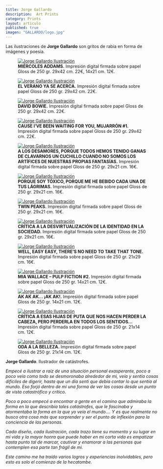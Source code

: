 ```yaml
---
title: Jorge Gallardo
description:  Art Prints 
category: Prints
layout: articulo
published: true
imagen: "GALLARDO/logo.jpg"
---
```


Las ilustraciones de **Jorge Gallardo** son gritos de rabia en forma de imágenes y poesía.

<div class="figure-group">
<figure>
	<a href="/images/GALLARDO/MIERCOLES.jpg"><img src="/images/GALLARDO/MIERCOLES.jpg" alt="Jorge Gallardo Ilustración"></a>
	<figcaption><b>MIÉRCOLES ADDAMS.</b> 
	 Impresión digital firmada sobre papel Gloss de 250 gr. 29x42 cm. 22€, 14x21 cm. 12€.
	</figcaption>
</figure>


<figure>
	<a href="/images/GALLARDO/VERANO.jpg"><img src="/images/GALLARDO/VERANO.jpg" alt="Jorge Gallardo Ilustración"></a>
	<figcaption><b>EL VERANO YA SE ACERCA.</b> 
	 Impresión digital firmada sobre papel Gloss de 250 gr. 29x42 cm. 22€.
	</figcaption>
</figure>


<figure>
	<a href="/images/GALLARDO/BOWIE.jpg"><img src="/images/GALLARDO/BOWIE.jpg" alt="Jorge Gallardo Ilustración"></a>
	<figcaption><b>DAVID BOWIE.</b> 
	 Impresión digital firmada sobre papel Gloss de 250 gr. 29x42 cm. 22€.
	</figcaption>
</figure>


<figure>
	<a href="/images/GALLARDO/CAUSE.jpg"><img src="/images/GALLARDO/CAUSE.jpg" alt="Jorge Gallardo Ilustración"></a>
	<figcaption><b> CAUSE I’VE BEEN WAITING FOR YOU, MUJARRÓN #1.</b> 
	 Impresión digital firmada sobre papel Gloss de 250 gr. 29x42 cm. 22€.
	</figcaption>
</figure>


<figure>
	<a href="/images/GALLARDO/DESAMORES.jpg"><img src="/images/GALLARDO/DESAMORES.jpg" alt="Jorge Gallardo Ilustración"></a>
	<figcaption><b> A LOS DESAMORES, PORQUE TODOS HEMOS TENIDO GANAS DE CLAVARNOS UN CUCHILLO CUANDO NO SOMOS LOS ARTÍFICES DE NUESTRAS PROPIAS FANTASÍAS.</b> 
	 Impresión digital firmada sobre papel Gloss de 250 gr. 29x21 cm. 16€.
	</figcaption>
</figure>


<figure>
	<a href="/images/GALLARDO/TOXICO.jpg"><img src="/images/GALLARDO/TOXICO.jpg" alt="Jorge Gallardo Ilustración"></a>
	<figcaption><b>PORQUE SOY TÓXICO, PORQUE ME HE BEBIDO CADA UNA DE TUS LÁGRIMAS.</b> 
	 Impresión digital firmada sobre papel Gloss de 250 gr. 29x21 cm. 16€.
	</figcaption>
</figure>


<figure>
	<a href="/images/GALLARDO/TWIN.jpg"><img src="/images/GALLARDO/TWIN.jpg" alt="Jorge Gallardo Ilustración"></a>
	<figcaption><b>TWIN PEAKS.</b> 
	 Impresión digital firmada sobre papel Gloss de 250 gr. 29x21 cm. 16€.
	</figcaption>
</figure>


<figure>
	<a href="/images/GALLARDO/IDENTIDAD.jpg"><img src="/images/GALLARDO/IDENTIDAD.jpg" alt="Jorge Gallardo Ilustración"></a>
	<figcaption><b>CRÍTICA A LA DESVIRTUALIZACIÓN DE LA IDENTIDAD EN LA SOCIEDAD.</b> 
	 Impresión digital firmada sobre papel Gloss de 250 gr. 29x21 cm. 16€.
	</figcaption>
</figure>


<figure>
	<a href="/images/GALLARDO/WELL.jpg"><img src="/images/GALLARDO/WELL.jpg" alt="Jorge Gallardo Ilustración"></a>
	<figcaption><b>WELL, EASY EASY, THERE’S NO NEED TO TAKE THAT TONE.</b> 
	 Impresión digital firmada sobre papel Gloss de 250 gr. 21x29 cm. 16€.
	</figcaption>
</figure>


<figure>
<a href="/images/GALLARDO/MIA.jpg"><img src="/images/GALLARDO/MIA.jpg" alt="Jorge Gallardo Ilustración"></a>
	<figcaption><b>MIA WALLACE – PULP FICTION #2.</b> 
	 Impresión digital firmada sobre papel Gloss de 250 gr. 14x21 cm. 12€.
	</figcaption>
</figure>


<figure>
	<a href="/images/GALLARDO/AK.jpg"><img src="/images/GALLARDO/AK.jpg" alt="Jorge Gallardo Ilustración"></a>
	<figcaption><b>AK AK AK… ¡AK AK!.</b> 
	 Impresión digital firmada sobre papel Gloss de 250 gr. 14x21 cm. 12€.
	</figcaption>
</figure>


<figure>
	<a href="/images/GALLARDO/CRITICA.jpg"><img src="/images/GALLARDO/CRITICA.jpg" alt="Jorge Gallardo Ilustración"></a>
	<figcaption><b>CRÍTICA A ESAS HIJAS DE PUTA QUE NOS HACEN PERDER LA CABEZA, PERO PERDERLA EN TODOS LOS SENTIDOS…</b> 
	 Impresión digital firmada sobre papel Gloss de 250 gr. 21x14 cm. 12€.
	</figcaption>
</figure>


<figure>
	<a href="/images/GALLARDO/ODA.jpg"><img src="/images/GALLARDO/ODA.jpg" alt="Jorge Gallardo Ilustración"></a>
	<figcaption><b>ODA A LA BELLEZA.</b> 
	 Impresión digital firmada sobre papel Gloss de 250 gr. 21x14 cm. 12€.
	</figcaption>
</figure>
</div>


**Jorge Gallardo**. Ilustrador de catástrofes.

_Empecé a ilustrar a raíz de una situación personal exasperante, poco a poco veía como todo se desmoronaba alrededor de mi, veía y sentía cosas difíciles de digerir, hasta que un día sentí que debía contar lo que sentía al mundo. Eso forjó dentro de mí una forma de ver las cosas desde un punto de vista catastrófico y crítico._

_Poco a poco empecé a encontrar a gente en el camino que admiraba la forma en la que describía tales catástrofes, que le fascinaba y atormentaba la forma en la que yo veía el mundo…. Y es que realmente no busco otra cosa más que sorprender y ser el punto de inflexión para la conciencia de las personas._

_Cada diseño, cada ilustración, cada trazo tiene su momento y su lugar en mi vida y la mayor honra que puede haber en mi corta vida es empatizar hasta punto tal de marcar, cautivar y enamorar a las personas que contemplen esa parte tan frágil de mi._

_Este camino me ha traído varios logros y experiencias inolvidables, pero esto es solo el comienzo de la hecatombe._
